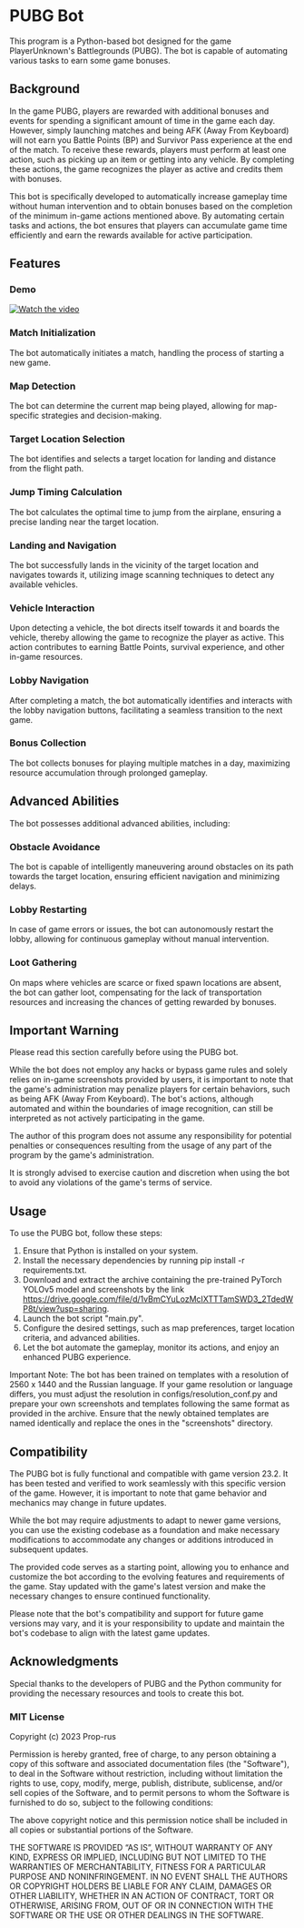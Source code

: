 # PUBG Bot
This program is a Python-based bot designed for the game PlayerUnknown's Battlegrounds (PUBG). The bot is capable of automating various tasks to earn some game bonuses.

## Background
In the game PUBG, players are rewarded with additional bonuses and events for spending a significant amount of time in the game each day. However, simply launching matches and being AFK (Away From Keyboard) will not earn you Battle Points (BP) and Survivor Pass experience at the end of the match. To receive these rewards, players must perform at least one action, such as picking up an item or getting into any vehicle. By completing these actions, the game recognizes the player as active and credits them with bonuses.

This bot is specifically developed to automatically increase gameplay time without human intervention and to obtain bonuses based on the completion of the minimum in-game actions mentioned above. By automating certain tasks and actions, the bot ensures that players can accumulate game time efficiently and earn the rewards available for active participation.

## Features

### Demo
[![Watch the video](https://img.youtube.com/vi/mZVVpc4FQ8s/hqdefault.jpg)](https://youtu.be/mZVVpc4FQ8s)

### Match Initialization
The bot automatically initiates a match, handling the process of starting a new game.
### Map Detection
The bot can determine the current map being played, allowing for map-specific strategies and decision-making.
### Target Location Selection
The bot identifies and selects a target location for landing and distance from the flight path.
### Jump Timing Calculation
The bot calculates the optimal time to jump from the airplane, ensuring a precise landing near the target location.
### Landing and Navigation
The bot successfully lands in the vicinity of the target location and navigates towards it, utilizing image scanning techniques to detect any available vehicles.
### Vehicle Interaction
Upon detecting a vehicle, the bot directs itself towards it and boards the vehicle, thereby allowing the game to recognize the player as active. This action contributes to earning Battle Points, survival experience, and other in-game resources.
### Lobby Navigation
After completing a match, the bot automatically identifies and interacts with the lobby navigation buttons, facilitating a seamless transition to the next game.
### Bonus Collection
The bot collects bonuses for playing multiple matches in a day, maximizing resource accumulation through prolonged gameplay.

## Advanced Abilities
The bot possesses additional advanced abilities, including:
### Obstacle Avoidance
The bot is capable of intelligently maneuvering around obstacles on its path towards the target location, ensuring efficient navigation and minimizing delays.
### Lobby Restarting
In case of game errors or issues, the bot can autonomously restart the lobby, allowing for continuous gameplay without manual intervention.
### Loot Gathering
On maps where vehicles are scarce or fixed spawn locations are absent, the bot can gather loot, compensating for the lack of transportation resources and increasing the chances of getting rewarded by bonuses.

## Important Warning
Please read this section carefully before using the PUBG bot.

While the bot does not employ any hacks or bypass game rules and solely relies on in-game screenshots provided by users, it is important to note that the game's administration may penalize players for certain behaviors, such as being AFK (Away From Keyboard). The bot's actions, although automated and within the boundaries of image recognition, can still be interpreted as not actively participating in the game.

The author of this program does not assume any responsibility for potential penalties or consequences resulting from the usage of any part of the program by the game's administration.

It is strongly advised to exercise caution and discretion when using the bot to avoid any violations of the game's terms of service.

## Usage
To use the PUBG bot, follow these steps:

1. Ensure that Python is installed on your system.
2. Install the necessary dependencies by running pip install -r requirements.txt.
3. Download and extract the archive containing the pre-trained PyTorch YOLOv5 model and screenshots by the link https://drive.google.com/file/d/1vBmCYuLozMcIXTTTamSWD3_2TdedWP8t/view?usp=sharing.
4. Launch the bot script "main.py".
5. Configure the desired settings, such as map preferences, target location criteria, and advanced abilities.
6. Let the bot automate the gameplay, monitor its actions, and enjoy an enhanced PUBG experience.

Important Note: The bot has been trained on templates with a resolution of 2560 x 1440 and the Russian language. If your game resolution or language differs, you must adjust the resolution in configs/resolution_conf.py and prepare your own screenshots and templates following the same format as provided in the archive. Ensure that the newly obtained templates are named identically and replace the ones in the "screenshots" directory.

## Compatibility
The PUBG bot is fully functional and compatible with game version 23.2. It has been tested and verified to work seamlessly with this specific version of the game. However, it is important to note that game behavior and mechanics may change in future updates.

While the bot may require adjustments to adapt to newer game versions, you can use the existing codebase as a foundation and make necessary modifications to accommodate any changes or additions introduced in subsequent updates.

The provided code serves as a starting point, allowing you to enhance and customize the bot according to the evolving features and requirements of the game. Stay updated with the game's latest version and make the necessary changes to ensure continued functionality.

Please note that the bot's compatibility and support for future game versions may vary, and it is your responsibility to update and maintain the bot's codebase to align with the latest game updates.

## Acknowledgments
Special thanks to the developers of PUBG and the Python community for providing the necessary resources and tools to create this bot.

### MIT License

Copyright (c) 2023 Prop-rus

Permission is hereby granted, free of charge, to any person obtaining a copy
of this software and associated documentation files (the "Software"), to deal
in the Software without restriction, including without limitation the rights
to use, copy, modify, merge, publish, distribute, sublicense, and/or sell
copies of the Software, and to permit persons to whom the Software is
furnished to do so, subject to the following conditions:

The above copyright notice and this permission notice shall be included in all copies or substantial portions of the Software.

THE SOFTWARE IS PROVIDED “AS IS”, WITHOUT WARRANTY OF ANY KIND, EXPRESS OR IMPLIED, INCLUDING BUT NOT LIMITED TO THE WARRANTIES OF MERCHANTABILITY, FITNESS FOR A PARTICULAR PURPOSE AND NONINFRINGEMENT. IN NO EVENT SHALL THE AUTHORS OR COPYRIGHT HOLDERS BE LIABLE FOR ANY CLAIM, DAMAGES OR OTHER LIABILITY, WHETHER IN AN ACTION OF CONTRACT, TORT OR OTHERWISE, ARISING FROM, OUT OF OR IN CONNECTION WITH THE SOFTWARE OR THE USE OR OTHER DEALINGS IN THE SOFTWARE.